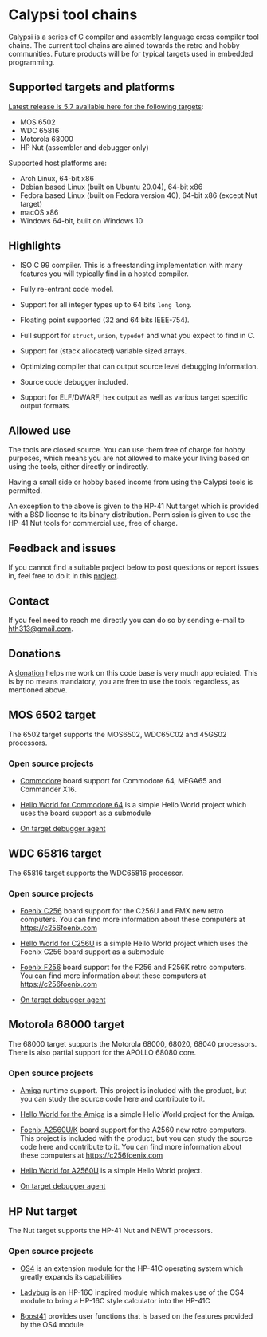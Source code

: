 # Calypsi tool chains

Calypsi is a series of C compiler and assembly language cross compiler
tool chains. The current tool chains are aimed towards the
retro and hobby communities. Future products will be for typical
targets used in embedded programming.

## Supported targets and platforms

[Latest release is 5.7 available here for the following targets](https://github.com/hth313/Calypsi-tool-chains/releases/tag/5.7):

* MOS 6502
* WDC 65816
* Motorola 68000
* HP Nut (assembler and debugger only)

Supported host platforms are:

* Arch Linux, 64-bit x86
* Debian based Linux (built on Ubuntu 20.04), 64-bit x86
* Fedora based Linux (built on Fedora version 40), 64-bit x86 (except Nut target)
* macOS x86
* Windows 64-bit, built on Windows 10

## Highlights

* ISO C 99 compiler. This is a freestanding
  implementation with many features you will typically find in a
  hosted compiler.

* Fully re-entrant code model.

* Support for all integer types up to 64 bits `long long`.

* Floating point supported (32 and 64 bits IEEE-754).

* Full support for `struct`, `union`, `typedef` and what you
  expect to find in C.

* Support for (stack allocated) variable sized arrays.

* Optimizing compiler that can output source level debugging
  information.

* Source code debugger included.

* Support for ELF/DWARF, hex output as well as various target specific
  output formats.

## Allowed use

The tools are closed source. You can use them free of charge for
hobby purposes, which means you are not allowed to make your living
based on using the tools, either directly or indirectly.

Having a small side or hobby based income from using the Calypsi
tools is permitted.

An exception to the above is given to the HP-41 Nut target which is
provided with a BSD license to its binary distribution.
Permission is given to use the HP-41 Nut tools for commercial use,
free of charge.

## Feedback and issues

If you cannot find a suitable project below to post questions or
report issues in, feel free to do it in this
[project](https://github.com/hth313/Calypsi-tool-chains).

## Contact

If you feel need to reach me directly you can do so by sending
e-mail to hth313@gmail.com.

## Donations

A [donation](https://buymeacoffee.com/hth313) helps me work on this code
base is very much appreciated.
This is by no means mandatory, you are free to use the tools regardless,
as mentioned above.

## MOS 6502 target

The 6502 target supports the MOS6502, WDC65C02 and 45GS02 processors.

### Open source projects

* [Commodore](https://github.com/hth313/Calypsi-6502-Commodore) board support
  for Commodore 64, MEGA65 and Commander X16.

* [Hello World for Commodore 64](https://github.com/hth313/Calypsi-6502-hello-world)
  is a simple Hello World project which uses the board support as a submodule

* [On target debugger agent](https://github.com/hth313/Calypsi-remote-debug)

## WDC 65816 target

The 65816 target supports the WDC65816 processor.

### Open source projects

* [Foenix C256](https://github.com/hth313/Calypsi-65816-Foenix) board support
  for the C256U and FMX new retro computers. You can find more information
  about these computers at https://c256foenix.com

* [Hello World for C256U](https://github.com/hth313/Calypsi-65816-hello-world)
  is a simple Hello World project which uses the Foenix C256 board
  support as a submodule

* [Foenix F256](https://github.com/hth313/Calypsi-65816-F256) board support
  for the F256 and F256K retro computers. You can find more information
  about these computers at https://c256foenix.com

* [On target debugger agent](https://github.com/hth313/Calypsi-remote-debug)

## Motorola 68000 target

The 68000 target supports the Motorola 68000, 68020, 68040 processors.
There is also partial support for the APOLLO 68080 core.

### Open source projects

* [Amiga](https://github.com/hth313/Calypsi-Amiga) runtime support. This project
  is included with the product, but you can study the source code here and
  contribute to it.

* [Hello World for the Amiga](https://github.com/hth313/Calypsi-Amiga-hello-world)
  is a simple Hello World project for the Amiga.

* [Foenix A2560U/K](https://github.com/hth313/Calypsi-m68k-Foenix) board support
  for the A2560 new retro computers.
  This project is included with the product, but you can study the source code here
  and contribute to it.
  You can find more information about these computers at https://c256foenix.com

* [Hello World for A2560U](https://github.com/hth313/Calypsi-m68k-hello-world)
  is a simple Hello World project.

* [On target debugger agent](https://github.com/hth313/Calypsi-remote-debug)

## HP Nut target

The Nut target supports the HP-41 Nut and NEWT processors.

### Open source projects

* [OS4](https://github.com/hth313/OS4) is an extension module for the
  HP-41C operating system which greatly expands its capabilities

* [Ladybug](https://github.com/hth313/ladybug) is an HP-16C inspired
  module which makes use of the OS4 module to bring a HP-16C style
  calculator into the HP-41C

* [Boost41](https://github.com/hth313/boost41) provides user functions
  that is based on the features provided by the OS4 module
